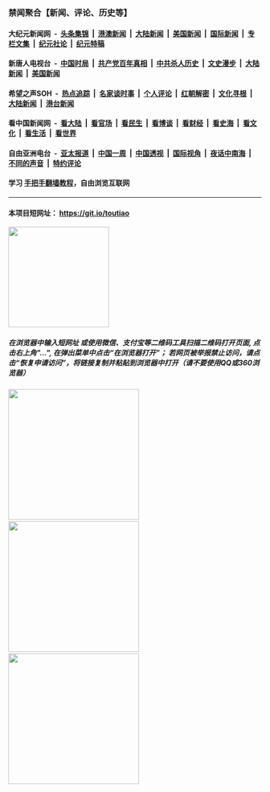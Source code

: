 ### 禁闻聚合【新闻、评论、历史等】

#### 大纪元新闻网 &nbsp;-&nbsp; [头条集锦](indexes/E头条集锦.md?t=02232101) &nbsp;|&nbsp; [港澳新闻](indexes/E港澳新闻.md?t=02232101)  &nbsp;|&nbsp; [大陆新闻](indexes/E大陆新闻.md?t=02232101) &nbsp;|&nbsp; [美国新闻](indexes/E美国新闻.md?t=02232101) &nbsp;|&nbsp; [国际新闻](indexes/E国际新闻.md?t=02232101) &nbsp;|&nbsp; [专栏文集](indexes/E专栏文集.md?t=02232101) &nbsp;|&nbsp; [纪元社论](indexes/E纪元社论.md?t=02232101) &nbsp;|&nbsp; [纪元特稿](indexes/E纪元特稿.md?t=02232101) 

#### 新唐人电视台 &nbsp;-&nbsp; [中国时局](indexes/N中国时局.md?t=02232101) &nbsp;|&nbsp; [共产党百年真相](indexes/N共产党百年真相.md?t=02232101) &nbsp;|&nbsp; [中共杀人历史](indexes/N中共杀人历史.md?t=02232101) &nbsp;|&nbsp; [文史漫步](indexes/N文史漫步.md?t=02232101) &nbsp;|&nbsp; [大陆新闻](indexes/N大陆新闻.md?t=02232101) &nbsp;|&nbsp; [美国新闻](indexes/N美国新闻.md?t=02232101)

#### 希望之声SOH &nbsp;-&nbsp; [热点追踪](indexes/H热点追踪.md?t=02232101) &nbsp;|&nbsp; [名家谈时事](indexes/H名家谈时事.md?t=02232101) &nbsp;|&nbsp; [个人评论](indexes/H个人评论.md?t=02232101)  &nbsp;|&nbsp; [红朝解密](indexes/H红朝解密.md?t=02232101) &nbsp;|&nbsp; [文化寻根](indexes/H文化寻根.md?t=02232101) &nbsp;|&nbsp; [大陆新闻](indexes/H大陆新闻.md?t=02232101) &nbsp;|&nbsp; [港台新闻](indexes/H港台新闻.md?t=02232101)

#### 看中国新闻网 &nbsp;-&nbsp; [看大陆](indexes/S看大陆.md?t=02232101) &nbsp;|&nbsp; [看官场](indexes/S看官场.md?t=02232101) &nbsp;|&nbsp; [看民生](indexes/S看民生.md?t=02232101)  &nbsp;|&nbsp; [看博谈](indexes/S看博谈.md?t=02232101) &nbsp;|&nbsp; [看财经](indexes/S看财经.md?t=02232101) &nbsp;|&nbsp; [看史海](indexes/S看史海.md?t=02232101) &nbsp;|&nbsp; [看文化](indexes/S看文化.md?t=02232101) &nbsp;|&nbsp; [看生活](indexes/S看生活.md?t=02232101) &nbsp;|&nbsp; [看世界](indexes/S看世界.md?t=02232101)

#### 自由亚洲电台 &nbsp;-&nbsp; [亚太报道](indexes/R亚太报道.md?t=02232101) &nbsp;|&nbsp; [中国一周](indexes/R中国一周.md?t=02232101) &nbsp;|&nbsp; [中国透视](indexes/R中国透视.md?t=02232101)  &nbsp;|&nbsp; [国际视角](indexes/R国际视角.md?t=02232101) &nbsp;|&nbsp; [夜话中南海](indexes/R夜话中南海.md?t=02232101) &nbsp;|&nbsp; [不同的声音](indexes/R不同的声音.md?t=02232101) &nbsp;|&nbsp; [特约评论](indexes/R特约评论.md?t=02232101)

#### 学习 [手把手翻墙教程](https://github.com/gfw-breaker/guides/wiki)，自由浏览互联网

----

#### 本项目短网址： https://git.io/toutiao
<img src="https://raw.githubusercontent.com/gfw-breaker/banned-news/master/scripts/img/qr.png" width="200px"/>  

##### 在浏览器中输入短网址 或使用微信、支付宝等二维码工具扫描二维码打开页面, 点击右上角"...", 在弹出菜单中点击“在浏览器打开”； 若网页被举报禁止访问，请点击“恢复申请访问”，将链接复制并粘贴到浏览器中打开（请不要使用QQ或360浏览器）

<img src="https://raw.githubusercontent.com/gfw-breaker/banned-news/master/scripts/img/1.png" width="260px"/> &nbsp; <img src="https://raw.githubusercontent.com/gfw-breaker/banned-news/master/scripts/img/2.png" width="260px"/> &nbsp; <img src="https://raw.githubusercontent.com/gfw-breaker/banned-news/master/scripts/img/3.png" width="260px"/>
